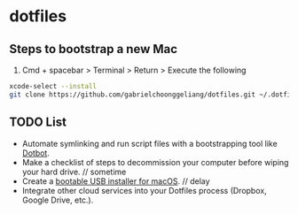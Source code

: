# dotfiles

## Steps to bootstrap a new Mac

1. Cmd + spacebar > Terminal > Return > Execute the following

```zsh
xcode-select --install
git clone https://github.com/gabrielchoonggeliang/dotfiles.git ~/.dotfiles
```

## TODO List

- Automate symlinking and run script files with a bootstrapping tool like [Dotbot](https://github.com/anishathalye/dotbot).
- Make a checklist of steps to decommission your computer before wiping your hard drive. // sometime
- Create a [bootable USB installer for macOS](https://support.apple.com/en-us/HT201372). // delay
- Integrate other cloud services into your Dotfiles process (Dropbox, Google Drive, etc.).